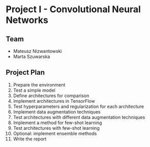 # Project I - Convolutional Neural Networks

## Team
- Mateusz Nizwantowski
- Marta Szuwarska

## Project Plan
1. Prepare the environment
2. Test a simple model
3. Define architectures for comparison
4. Implement architectures in TensorFlow
5. Test hyperparameters and regularization for each architecture
5. Implement data augmentation techniques
6. Test architectures with different data augmentation techniques
6. Implement a method for few-shot learning
7. Test architectures with few-shot learning
8. Optional: implement ensemble methods
9. Write the report
